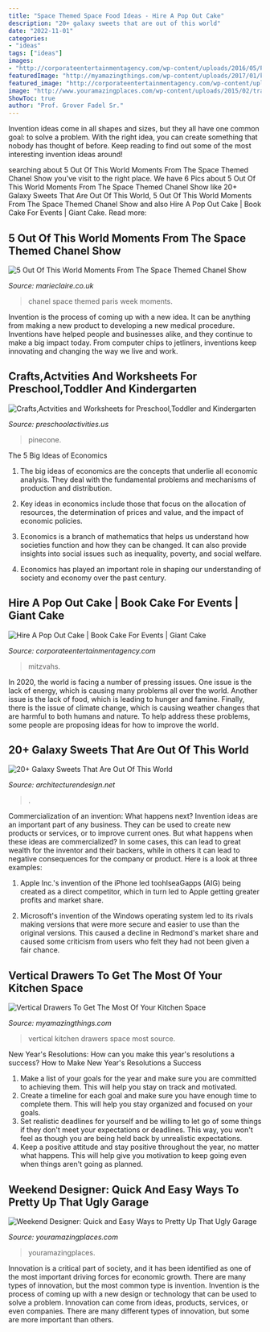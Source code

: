 ```yaml
---
title: "Space Themed Space Food Ideas - Hire A Pop Out Cake"
description: "20+ galaxy sweets that are out of this world"
date: "2022-11-01"
categories:
- "ideas"
tags: ["ideas"]
images:
- "http://corporateentertainmentagency.com/wp-content/uploads/2016/05/PopoutCake-2-copy.jpg"
featuredImage: "http://myamazingthings.com/wp-content/uploads/2017/01/knives.jpg"
featured_image: "http://corporateentertainmentagency.com/wp-content/uploads/2016/05/PopoutCake-2-copy.jpg"
image: "http://www.youramazingplaces.com/wp-content/uploads/2015/02/traditional-garage-and-shed2.jpg"
ShowToc: true
author: "Prof. Grover Fadel Sr."
---
```



Invention ideas come in all shapes and sizes, but they all have one common goal: to solve a problem. With the right idea, you can create something that nobody has thought of before. Keep reading to find out some of the most interesting invention ideas around!

	

		
searching about 5 Out Of This World Moments From The Space Themed Chanel Show you've visit to the right place. We have 6 Pics about 5 Out Of This World Moments From The Space Themed Chanel Show like 20+ Galaxy Sweets That Are Out Of This World, 5 Out Of This World Moments From The Space Themed Chanel Show and also Hire A Pop Out Cake | Book Cake For Events | Giant Cake. Read more:
		
    
## 5 Out Of This World Moments From The Space Themed Chanel Show

<img loading=lazy src="http://ksassets.timeincuk.net/wp/uploads/sites/46/2017/03/chanel-main.jpg" onerror="this.onerror=null;this.src='https://tse1.mm.bing.net/th?id=OIP.wpQnfNfioIMb2vALLLrPPgHaEK&amp;pid=15.1';" alt="5 Out Of This World Moments From The Space Themed Chanel Show">

_Source: marieclaire.co.uk_

>chanel space themed paris week moments. 

	

Invention is the process of coming up with a new idea. It can be anything from making a new product to developing a new medical procedure. Inventions have helped people and businesses alike, and they continue to make a big impact today. From computer chips to jetliners, inventions keep innovating and changing the way we live and work.

    
## Crafts,Actvities And Worksheets For Preschool,Toddler And Kindergarten

<img loading=lazy src="http://www.preschoolactivities.us/wp-content/uploads/2014/12/pinecone-hedgehog.jpg" onerror="this.onerror=null;this.src='https://tse2.mm.bing.net/th?id=OIP.j4Ty5ci_nL8_auK7C3_ZogHaLH&amp;pid=15.1';" alt="Crafts,Actvities and Worksheets for Preschool,Toddler and Kindergarten">

_Source: preschoolactivities.us_

>pinecone. 

	

The 5 Big Ideas of Economics
1. The big ideas of economics are the concepts that underlie all economic analysis. They deal with the fundamental problems and mechanisms of production and distribution.
2. Key ideas in economics include those that focus on the allocation of resources, the determination of prices and value, and the impact of economic policies.

3. Economics is a branch of mathematics that helps us understand how societies function and how they can be changed. It can also provide insights into social issues such as inequality, poverty, and social welfare.

4. Economics has played an important role in shaping our understanding of society and economy over the past century.

    
## Hire A Pop Out Cake | Book Cake For Events | Giant Cake

<img loading=lazy src="http://corporateentertainmentagency.com/wp-content/uploads/2016/05/PopoutCake-2-copy.jpg" onerror="this.onerror=null;this.src='https://tse1.mm.bing.net/th?id=OIP.LN-hMkLXwKxuHFapFl8d7wHaLH&amp;pid=15.1';" alt="Hire A Pop Out Cake | Book Cake For Events | Giant Cake">

_Source: corporateentertainmentagency.com_

>mitzvahs. 

	

In 2020, the world is facing a number of pressing issues. One issue is the lack of energy, which is causing many problems all over the world. Another issue is the lack of food, which is leading to hunger and famine. Finally, there is the issue of climate change, which is causing weather changes that are harmful to both humans and nature. To help address these problems, some people are proposing ideas for how to improve the world.

    
## 20+ Galaxy Sweets That Are Out Of This World

<img loading=lazy src="https://cdn.architecturendesign.net/wp-content/uploads/2016/05/AD-Galaxy-Cakes-Space-Sweets-Nebula-Cosmos-Universe-03.jpg" onerror="this.onerror=null;this.src='https://tse4.mm.bing.net/th?id=OIP.0F8tKLUmzsTnUvCuFCUXiAHaPi&amp;pid=15.1';" alt="20+ Galaxy Sweets That Are Out Of This World">

_Source: architecturendesign.net_

>. 

	

Commercialization of an invention: What happens next?
Invention ideas are an important part of any business. They can be used to create new products or services, or to improve current ones. But what happens when these ideas are commercialized? In some cases, this can lead to great wealth for the inventor and their backers, while in others it can lead to negative consequences for the company or product. Here is a look at three examples:
1. Apple Inc.'s invention of the iPhone led toohlseaGapps (AIG) being created as a direct competitor, which in turn led to Apple getting greater profits and market share.

2. Microsoft's invention of the Windows operating system led to its rivals making versions that were more secure and easier to use than the original versions. This caused a decline in Redmond's market share and caused some criticism from users who felt they had not been given a fair chance.

    
## Vertical Drawers To Get The Most Of Your Kitchen Space

<img loading=lazy src="http://myamazingthings.com/wp-content/uploads/2017/01/knives.jpg" onerror="this.onerror=null;this.src='https://tse2.mm.bing.net/th?id=OIP.2wwTn4GNKHPx6LjGhhk7gAHaJ3&amp;pid=15.1';" alt="Vertical Drawers To Get The Most Of Your Kitchen Space">

_Source: myamazingthings.com_

>vertical kitchen drawers space most source. 

	

New Year's Resolutions: How can you make this year's resolutions a success?
How to Make New Year's Resolutions a Success
1. Make a list of your goals for the year and make sure you are committed to achieving them. This will help you stay on track and motivated.
2. Create a timeline for each goal and make sure you have enough time to complete them. This will help you stay organized and focused on your goals.
3. Set realistic deadlines for yourself and be willing to let go of some things if they don't meet your expectations or deadlines. This way, you won't feel as though you are being held back by unrealistic expectations.
4. Keep a positive attitude and stay positive throughout the year, no matter what happens. This will help give you motivation to keep going even when things aren't going as planned.

    
## Weekend Designer: Quick And Easy Ways To Pretty Up That Ugly Garage

<img loading=lazy src="http://www.youramazingplaces.com/wp-content/uploads/2015/02/traditional-garage-and-shed2.jpg" onerror="this.onerror=null;this.src='https://tse2.mm.bing.net/th?id=OIP.dNIwo1nPuvuXlqOxI0VxGwHaE8&amp;pid=15.1';" alt="Weekend Designer: Quick and Easy Ways to Pretty Up That Ugly Garage">

_Source: youramazingplaces.com_

>youramazingplaces. 

	

Innovation is a critical part of society, and it has been identified as one of the most important driving forces for economic growth. There are many types of innovation, but the most common type is invention. Invention is the process of coming up with a new design or technology that can be used to solve a problem. Innovation can come from ideas, products, services, or even companies. There are many different types of innovation, but some are more important than others.

